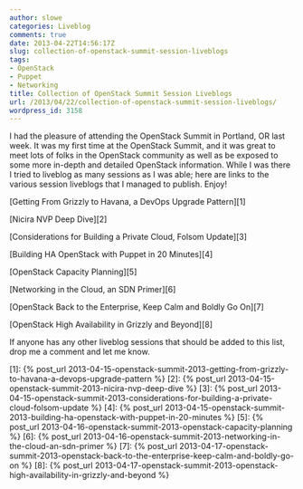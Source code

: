 ```yaml
---
author: slowe
categories: Liveblog
comments: true
date: 2013-04-22T14:56:17Z
slug: collection-of-openstack-summit-session-liveblogs
tags:
- OpenStack
- Puppet
- Networking
title: Collection of OpenStack Summit Session Liveblogs
url: /2013/04/22/collection-of-openstack-summit-session-liveblogs/
wordpress_id: 3158
---
```


I had the pleasure of attending the OpenStack Summit in Portland, OR last week. It was my first time at the OpenStack Summit, and it was great to meet lots of folks in the OpenStack community as well as be exposed to some more in-depth and detailed OpenStack information. While I was there I tried to liveblog as many sessions as I was able; here are links to the various session liveblogs that I managed to publish. Enjoy!

[Getting From Grizzly to Havana, a DevOps Upgrade Pattern][1]  

[Nicira NVP Deep Dive][2]  

[Considerations for Building a Private Cloud, Folsom Update][3]  

[Building HA OpenStack with Puppet in 20 Minutes][4]  

[OpenStack Capacity Planning][5]  

[Networking in the Cloud, an SDN Primer][6]  

[OpenStack Back to the Enterprise, Keep Calm and Boldly Go On][7]  

[OpenStack High Availability in Grizzly and Beyond][8]

If anyone has any other liveblog sessions that should be added to this list, drop me a comment and let me know.


[1]: {% post_url 2013-04-15-openstack-summit-2013-getting-from-grizzly-to-havana-a-devops-upgrade-pattern %}
[2]: {% post_url 2013-04-15-openstack-summit-2013-nicira-nvp-deep-dive %}
[3]: {% post_url 2013-04-15-openstack-summit-2013-considerations-for-building-a-private-cloud-folsom-update %}
[4]: {% post_url 2013-04-15-openstack-summit-2013-building-ha-openstack-with-puppet-in-20-minutes %}
[5]: {% post_url 2013-04-16-openstack-summit-2013-openstack-capacity-planning %}
[6]: {% post_url 2013-04-16-openstack-summit-2013-networking-in-the-cloud-an-sdn-primer %}
[7]: {% post_url 2013-04-17-openstack-summit-2013-openstack-back-to-the-enterprise-keep-calm-and-boldly-go-on %}
[8]: {% post_url 2013-04-17-openstack-summit-2013-openstack-high-availability-in-grizzly-and-beyond %}
